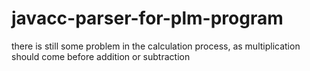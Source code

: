 # javacc-parser-for-plm-program

there is still some problem in the calculation process, as multiplication should come before addition or subtraction
